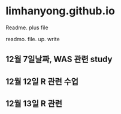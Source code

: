 # limhanyong.github.io

Readme. plus file

readmo. file. up. write

## 12월 7일날짜, WAS 관련 study
## 12월 12일 R 관련 수업
## 12월 13일 R 관련 
